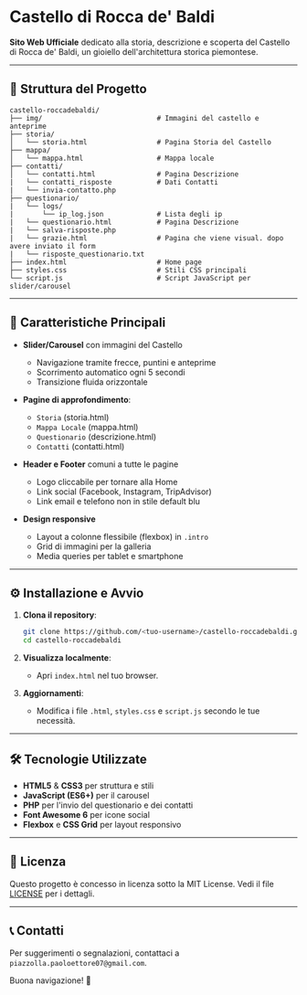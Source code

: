 # Castello di Rocca de' Baldi

**Sito Web Ufficiale** dedicato alla storia, descrizione e scoperta del Castello di Rocca de' Baldi, un gioiello dell'architettura storica piemontese.

---

## 📂 Struttura del Progetto

```text
castello-roccadebaldi/
├── img/                            # Immagini del castello e anteprime
├── storia/
│   └── storia.html                 # Pagina Storia del Castello
├── mappa/
│   └── mappa.html                  # Mappa locale
├── contatti/
│   └── contatti.html               # Pagina Descrizione
|   └── contatti_risposte           # Dati Contatti   
|   └── invia-contatto.php 
├── questionario/
|   └── logs/
|       └── ip_log.json             # Lista degli ip
|   └── questionario.html           # Pagina Descrizione
|   └── salva-risposte.php
|   └── grazie.html                 # Pagina che viene visual. dopo avere inviato il form
|   └── risposte_questionario.txt
├── index.html                      # Home page
├── styles.css                      # Stili CSS principali
└── script.js                       # Script JavaScript per slider/carousel
```

---

## 🚀 Caratteristiche Principali

* **Slider/Carousel** con immagini del Castello

  * Navigazione tramite frecce, puntini e anteprime
  * Scorrimento automatico ogni 5 secondi
  * Transizione fluida orizzontale

* **Pagine di approfondimento**:

  * `Storia` (storia.html)
  * `Mappa Locale` (mappa.html)
  * `Questionario` (descrizione.html)
  * `Contatti` (contatti.html)

* **Header e Footer** comuni a tutte le pagine

  * Logo cliccabile per tornare alla Home
  * Link social (Facebook, Instagram, TripAdvisor)
  * Link email e telefono non in stile default blu

* **Design responsive**

  * Layout a colonne flessibile (flexbox) in `.intro`
  * Grid di immagini per la galleria
  * Media queries per tablet e smartphone

---

## ⚙️ Installazione e Avvio

1. **Clona il repository**:

   ```bash
   git clone https://github.com/<tuo-username>/castello-roccadebaldi.git
   cd castello-roccadebaldi
   ```

2. **Visualizza localmente**:

   * Apri `index.html` nel tuo browser.

3. **Aggiornamenti**:

   * Modifica i file `.html`, `styles.css` e `script.js` secondo le tue necessità.

---

## 🛠️ Tecnologie Utilizzate

* **HTML5** & **CSS3** per struttura e stili
* **JavaScript (ES6+)** per il carousel
* **PHP** per l'invio del questionario e dei contatti
* **Font Awesome 6** per icone social
* **Flexbox** e **CSS Grid** per layout responsivo

---

## 📄 Licenza

Questo progetto è concesso in licenza sotto la MIT License. Vedi il file [LICENSE](LICENSE) per i dettagli.

---

## 📞 Contatti

Per suggerimenti o segnalazioni, contattaci a `piazzolla.paoloettore07@gmail.com`.

Buona navigazione! 🎉
